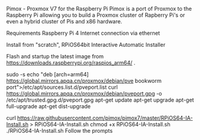 Pimox - Proxmox V7 for the Raspberry Pi
Pimox is a port of Proxmox to the Raspberry Pi allowing you to build a Proxmox cluster of Rapberry Pi's or even a hybrid cluster of Pis and x86 hardware.

Requirements
Raspberry Pi 4
Internet connection via ethernet

Install from "scratch", RPiOS64bit Interactive Automatic Installer

Flash and startup the latest image from https://downloads.raspberrypi.org/raspios_arm64/ .

sudo -s
echo "deb [arch=arm64] https://global.mirrors.apqa.cn/proxmox/debian/pve bookworm port">/etc/apt/sources.list.d/pveport.list
curl https://global.mirrors.apqa.cn/proxmox/debian/pveport.gpg -o /etc/apt/trusted.gpg.d/pveport.gpg
apt-get update
apt-get upgrade
apt-get full-upgrade
apt-get dist-upgrade

curl https://raw.githubusercontent.com/pimox/pimox7/master/RPiOS64-IA-Install.sh > RPiOS64-IA-Install.sh
chmod +x RPiOS64-IA-Install.sh
./RPiOS64-IA-Install.sh
Follow the prompts
